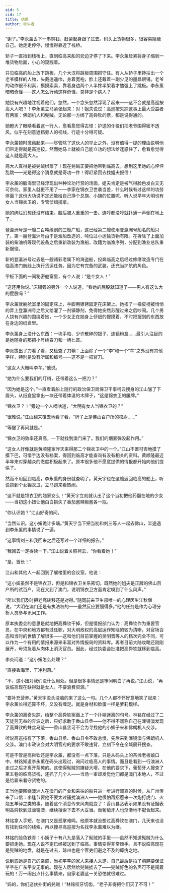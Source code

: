 ```yaml
---
aid: 5
zid: 17
title: 结果
author: 吹牛者
---
```


“谢了。”李永薰丢下一串铜钱，赶紧起身跟了过去。码头上货物很多，很容易隐蔽自己。她走走停停，慢慢得靠近了栈桥。

轿子一直抬到栈桥上，直到临高来船的旁边才停了下来。李永薰赶紧将身子缩到一堆货物后面，小心的窥觊着。

只见临高的船上放下跳板，几个大汉将跳板周围把守住。有人从轿子里搀扶出一个老爷模样的人物，头戴逍遥巾，身着宽袍，脸上还戴着一副少见的墨晶眼镜。老爷的动作很不利索，摸摸索索，靠着身边两个人半搀半架着才勉强上了跳板。李永薰暗暗奇怪——这人怎么行动这样奇怪，莫非是个病人？

她饶有兴趣地注视着他们，忽然，一个念头忽然浮现了起来——这不会就是高巡按高大人吧？！李永薰立马紧张起来：对！姐夫说过：高巡按失踪这事上最大受益者有两家：佛朗机人和髡贼。无论那一方绑了高舜钦的票，都是说得通的。

她瞪大了眼睛看着这一行人，愈看愈觉得古怪：护送的仆役们把老爷围得密不透风，似乎在刻意遮挡旁人的视线，行迹十分得可疑。

李永薰顿时激动起来——尽管除了这伙人的举止之外，没有值得一提的理由说明他们带走得就是高巡按。然而她马上就被自己能立功的想法给迷惑住了，愈看愈觉得这人就是高大人。

高大人真得是被髡贼绑票了！现在髡贼正要把他带到临高去。想到这里她的心怦怦乱跳——光是得这个消息就是奇功一件！得赶紧回去找姐夫报信！

李永薰的脑海里已经浮现出种种论功行赏的场面，姐夫肯定是被气得脸色发白又无可奈何。家里人就更不用了——李家在锦衣卫世袭当差，什么时候有过这样的功劳体面？这份大功说不定还能给自己挣个总旗、小旗的位置呢，听人说早年大明也有女人当锦衣卫的，专管侦缉捕拿。

她的绚烂幻想还没有结束，脑后被人重重的一击。连哼都没哼就扑通一声倒在地上了。

登瀛洲号是一艘二百吨级别的三桅广船，这已经第二艘使用登瀛洲号船名的船只了。第一艘登瀛洲号由于是渔船改造的，吨位过小运输货物有限。在拆除了上面加装的柴油机等现代设备之后重新改装为渔船，改籍为临渔序列，分配到渔业总队重新服役。

新的登瀛洲号过去是一艘诸彩老属下的海盗船，投奔临高之后经过修缮改造专门在临高澳门航线上执行货运任务。因为它有完备的武装，还充当护航的角色。

甲板下面的一间秘密舱室里，有个人说：“是个女人！”

“这还用你说。”床铺旁的另外一个人说道，“看她的屁股就知道了——男人有这么大的屁股吗？”

李永薰就躺舱室里的固定床上，手脚用镣铐固定在床架上。她挨了一橡皮棍被悄悄的弄上登瀛洲号之后又给灌了一剂镇静剂，免得她突然苏醒过来之后吵闹。几个男人饶有兴趣的围绕着她，一个少女正在她身上仔细的搜摸着，不时把搜到的东西放在身边的纸盒里。

李永薰身上没什么东西：一块手帕、少许散碎的银子、连镜粉盒……最引人注目的是她随身的那把小号绣春刀和一柄匕首。

李炎拔出了刀看了看，又检查了刀鞘：上面除了一个“李”和一个“芊”之外没有其他字样，特别是没有所属和编号——这不是一把官刀。

“这女人大概叫李芊。”他说。

“她为什么要我们的盯梢，还带着这么一把刀？”

“因为她是这个。”一直看着船上随行的政治保卫局保卫干事柯云搜身的江山皱了下眉头，从纸盒里拿出一块还带着体温的木牌子，“这是锦衣卫的腰牌。”

“锦衣卫？！”旁边一个人嘀咕道，“大明有女人当锦衣卫的？”

“很难说。”江山翻来覆去地看了看，“牌子上是佛山百户所的校尉……”

“等醒了再问就是。”

“锦衣卫的效率还真高，一下就找到澳门来了。我们的烟雾弹没起作用。”

“这女人好像就是黄顺隆家昨天来得那二个锦衣卫中的一个。”江山不置可否地摸了摸下巴，可惜手边没有档案，得回到临高才能查询有没有相关的资料。黄顺隆最近半年来对穿越众的态度积极起来了。原本很多他不愿意提供的情报都开始向他们提供了。

然而不用回到临高，李永薰的身份就查明了。黄天宇也在这艘返回临高的船上，听说抓到个女锦衣卫，立马跑来看热闹。

“这不就是锦衣卫的翘家女么！”黄天宇立刻就认出了这个当初把他药翻在地的少女——当初这小妞让他白白损失了番茄酱辣椒酱各一瓶。

“你认识她？”江山好奇的问。

“当然认识。这小妞诡计多端。”黄天宇当下把当初和刘三等人一起去佛山，半途遇到李永薰的事情说了一遍。

“这事情刘三和我回来之后还写过一个详细的报告。”

“我回去一定得读一下。”江山说着关照柯云，“你看着她！”

“是，首长！”

江山和其他人一起回到了艉楼里的会议室。他说：

“这小妞虽然不是锦衣卫，但是和锦衣卫关系密切。既然她的姐夫是正牌的佛山百户所的试百户，现在又到了澳门，说明锦衣卫方面肯定嗅到了什么风声。”

“所以我们及时把老高转移还是对得。”随同前来卫生部唯一的心理医生江秋堰说，“大明在澳门还是有执法权的——虽然反应要慢得多。”他的任务是作为心理分析人员参与讯问工作。

原本执委会的意思是就地把高舜钦干掉，但是情报部门认为：高舜钦作为重要官员，在中央和地方都有过任职，对大明政权的高层运作知晓的较为清晰，对官场百态和当时的世情了解很多——这和他们目前掌握的吴明晋等人的档次完全不同，可以作为一个有用的情报来源来丰富对外情报局的资料库。再者目前大陆攻略还刚刚展开，毋须急着从肉体上消灭官员。因此，经过执委会批准把高舜钦就移到临高。

李炎问道：“这小妞怎么处理？”

“直接丢海里，干净利落。”

“不，这小妞对我们没什么用处。但是很多事情还是审问明白了再说。”江山说，“再说临高现在缺得就是女人。不要浪费资源。”

“要补充营养。”黄天宇没头没脑的来了这么一句。几个人都不怀好意地笑了起来：李永薰长得还算不坏，又没有缠足。就是身材和脸蛋一样是萝莉模样。

李永薰的离奇失踪，给整个高舜钦案画上了一个扑朔迷离的句号。林铭在经过了二天徒劳无益的奔波之后，只好求助于香山县丞——他不得不谎称自己在濠镜澳发现了高舜钦的蛛丝马迹——香山县丞可不会为寻找他的小姨子来和佛朗机人交涉。

听说高巡按有了下落，香山县丞、香山县令不敢怠慢，先后来到濠镜澳与佛朗机人交涉。澳门市政议会对大明官府的要求不敢违背，立刻下令在全城展开搜查。

可是不管是高舜钦还是李永薰，都没有一点下落。只是从码头上的茶摊老板娘口中，林铭知道李永薰在码头出现过，询问过临高人的事情。而且是看到一行澳洲人走过之后才离开茶摊的。这使得髡贼的嫌疑大增。在他的要求下，葡萄牙人搜查了第五巷的临高货栈，还抓了几个人——当场一审却发觉他们都是澳门本地人，不过是给雇来看守货物的。

正当他要围绕澳洲人在澳门的产业和来往的船只进一步进行调查的时候，从广州传来了口信：李逢节要他不要太过骚扰澳洲人——他很怕再招惹来一次炮打虎门、火烧五羊驿之类的事。随着这个消息传来风向就变了：香山县丞表示如果没有证据表明高舜钦到过濠镜澳，继续搜索下去不大妥当。而葡萄牙人也渐渐地不配合起来。

林铭拿人手短，在澳门又是孤掌难鸣。他原本就没想过高舜钦在澳门，几天来也没有找到任何的线索，再以搜寻高巡按为名找李永薰难以为继。

林铭的脸色铁青：小姨子十有八九是落入了髡贼的手里——虽然不知道髡贼为什么要抓走她。现在人说不定已经被送到了临高。事情变得非常棘手。且不说临高现在是髡贼的地盘，就是在过去，琼州也是个官吏们避之不及的瘴疠之地。

说到底她是自己的亲戚，当初芊芊的家人来接人未遂，自己最后是拍了胸脯要保证芊芊在广东平安无事的。现在人居然给髡贼掳去了——髡贼好色的名声可不是闹着玩的！万一闹出点什么事情来，自家老婆这一关恐怕就很难过。

“妈的，你们这伙扑街的髡贼！”林铭咬牙切齿，“老子非得把你们灭了不可！”
